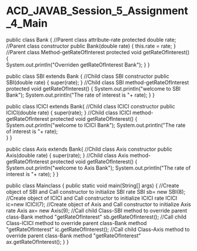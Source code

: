 # ACD_JAVAB_Session_5_Assignment_4_Main


public class Bank {
	//Parent class attribute-rate
	protected double rate;
	//Parent class constructor 
	public Bank(double rate) {
		this.rate = rate;
	}
	//Parent class Method-getRateOfInterest
	protected void getRateOfInterest()
		{		
		System.out.println("Overriden getRateOfInterest Bank");
		}
}


public class SBI extends Bank {
	//Child class SBI constructor
	public SBI(double rate) {
		super(rate);
	}
	//Child class SBI method-getRateOfInterest
	protected void getRateOfInterest()
	{
		System.out.println("welcome to SBI Bank");
		System.out.println("The rate of interest is "+ rate);
	}
}



public class ICICI extends Bank{
	//Child class ICICI constructor
	public ICICI(double rate) {
		super(rate);
	}
	//Child class ICICI method-getRateOfInterest
	protected void getRateOfInterest()
	{
		System.out.println("welcome to ICICI Bank");
		System.out.println("The rate of interest is "+ rate);		
	}
}



public class Axis extends Bank{
	//Child class Axis constructor
	public Axis(double rate) {
		super(rate);
	}
	//Child class Axis method-getRateOfInterest
	protected void getRateOfInterest()
	{
		System.out.println("welcome to Axis Bank");
		System.out.println("The rate of interest is "+ rate);
	}
}


public class Mainclass {
	public static void main(String[] args) {
		//Create object of SBI and Call constructor to initialize SBI rate
		SBI sb= new SBI(8);	
		//Create object of ICICI and Call constructor to initialize ICICI rate
		ICICI ic=new ICICI(7);
		//Create object of Axis and Call constructor to initialize Axis rate
		Axis ax= new Axis(9);
		//Call child Class-SBI method to override parent class-Bank method "getRateOfInterest"
		sb.getRateOfInterest();
		//Call child Class-ICICI method to override parent class-Bank method "getRateOfInterest"
		ic.getRateOfInterest();
		//Call child Class-Axis method to override parent class-Bank method "getRateOfInterest"
		ax.getRateOfInterest();	
	}
}
